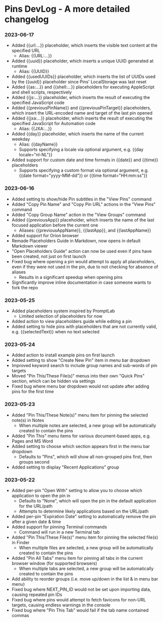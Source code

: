 # Pins DevLog - A more detailed changelog

### 2023-06-17

- Added {{url:...}} placeholder, which inserts the visible text content at the specified URL
    - Alias: {{URL:...}}
- Added {{uuid}} placeholder, which inserts a unique UUID generated at runtime
    - Alias: {{UUID}}
- Added {{usedUUIDs}} placeholder, which inserts the list of UUIDs used by the {{uuid}} placeholder since Pins' LocalStorage was last reset
- Added {{as:...}} and {{shell:...}} placeholders for executing AppleScript and shell scripts, respectively
- Added {{js:...}} placeholder, which inserts the result of executing the specified JavaScript code
- Added {{previousPinName}} and {{previousPinTarget}} placeholders, which insert the URL-encoded name and target of the last pin opened
- Added {{jxa:...}} placeholder, which inserts the result of executing the specified JavaScript for Automation code
    - Alias: {{JXA:...}}
- Added {{day}} placeholder, which inserts the name of the current weekday
    - Alias: {{dayName}}
    - Supports specifying a locale via optional argument, e.g. {{day locale="nl-NL"}}
- Added support for custom date and time formats in {{date}} and {{time}} placeholders
    - Supports specifying a custom format via optional argument, e.g. {{date format="yyyy-MM-dd"}} or {{time format="HH:mm:ss"}}

### 2023-06-16

- Added setting to show/hide Pin subtitles in the "View Pins" command
- Added "Copy Pin Name" and "Copy Pin URL" actions in the "View Pins" command
- Added "Copy Group Name" action in the "View Groups" command
- Added {{previousApp}} placeholder, which inserts the name of the last focused application before the current one
    - Aliases: {{previousAppName}}, {{lastApp}}, and {{lastAppName}}
- Added support for Orion browser
- Remade Placeholders Guide in Markdown, now opens in default Markdown viewer
- "Open Placeholders Guide" action can now be used even if pins have been created, not just on first launch
- Fixed bug where opening a pin would attempt to apply all placeholders, even if they were not used in the pin, due to not checking for absence of aliases
    - Results in a significant speedup when opening pins
- Significantly improve inline documentation in case someone wants to fork the repo

### 2023-05-25

- Added placeholders system inspired by PromptLab
    - Limited selection of placeholders for now
- Added action to view placeholders guide while editing a pin
- Added setting to hide pins with placeholders that are not currently valid, e.g. {{selectedText}} when no text selected

### 2023-05-24

- Added action to install example pins on first launch
- Added setting to show "Create New Pin" item in menu bar dropdown
- Improved keyword search to include group names and sub-words of pin targets
- Moved "Pin This/These File(s)" menus into their own "Quick Pins" section, which can be hidden via settings
- Fixed bug where menu bar dropdown would not update after adding pins for the first time

### 2023-05-23

- Added "Pin This/These Note(s)" menu item for pinning the selected note(s) in Notes
    - When multiple notes are selected, a new group will be automatically created to contain the pins
- Added "Pin This" menu items for various document-based apps, e.g. Pages and MS Word
- Added setting to choose which section appears first in the menu bar dropdown
    - Defaults to "Pins", which will show all non-grouped pins first, then groups second
- Added setting to display "Recent Applications" group

### 2023-05-22

- Added per-pin "Open With" setting to allow you to choose which application to open the pin in
    - Defaults to "None", which will open the pin in the default application for the URL/path
    - Attempts to determine likely applications based on the URL/path
- Added per-pin "Expiration Date" setting to automatically remove the pin after a given date & time
- Added support for pinning Terminal commands
    - Command will run in a new Terminal tab
- Added "Pin This/These File(s)" menu item for pinning the selected file(s) in Finder
    - When multiple files are selected, a new group will be automatically created to contain the pins
- Added "Pin All Tabs" menu item for pinning all tabs in the current browser window (for supported browsers)
    - When multiple tabs are selected, a new group will be automatically created to contain the pins
- Add ability to reorder groups (i.e. move up/down in the list & in menu bar menu)
- Fixed bug where NEXT_PIN_ID would not be set upon importing data, causing repeated pin IDs
- Fixed bug where pins would attempt to fetch favicons for non-URL targets, causing endless warnings in the console
- Fixed bug where "Pin This Tab" would fail if the tab name contained commas
